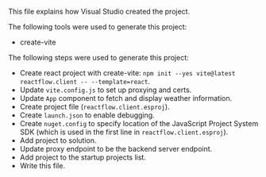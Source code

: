 This file explains how Visual Studio created the project.

The following tools were used to generate this project:
- create-vite

The following steps were used to generate this project:
- Create react project with create-vite: `npm init --yes vite@latest reactflow.client -- --template=react`.
- Update `vite.config.js` to set up proxying and certs.
- Update `App` component to fetch and display weather information.
- Create project file (`reactflow.client.esproj`).
- Create `launch.json` to enable debugging.
- Create `nuget.config` to specify location of the JavaScript Project System SDK (which is used in the first line in `reactflow.client.esproj`).
- Add project to solution.
- Update proxy endpoint to be the backend server endpoint.
- Add project to the startup projects list.
- Write this file.
